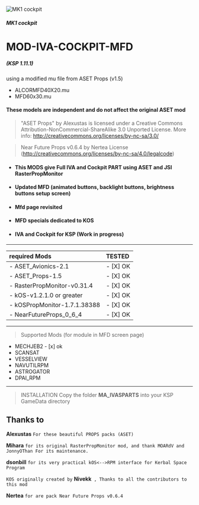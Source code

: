 ![MK1 cockpit](https://i.imgur.com/CB9zHTRh.png)
##### MK1 cockpit

# MOD-IVA-COCKPIT-MFD
##### (KSP 1.11.1)

using a modified mu file from ASET Props (v1.5)
- ALCORMFD40X20.mu
- MFD60x30.mu
#### These models are independent and do not affect the original ASET mod


> "ASET Props" by Alexustas is licensed under a Creative Commons Attribution-NonCommercial-ShareAlike 3.0 Unported License.
   More info: http://creativecommons.org/licenses/by-nc-sa/3.0/
   
> Near Future Props v0.6.4 by Nertea License (http://creativecommons.org/licenses/by-nc-sa/4.0/legalcode)


- #### This MODS give Full IVA and Cockpit PART using ASET and JSI RasterPropMonitor
- #### Updated MFD (animated buttons, backlight buttons, brightness buttons setup screen)
- #### Mfd page revisited
- #### MFD specials dedicated to KOS
- #### IVA and Cockpit for KSP (Work in progress)
______

|required Mods | TESTED |
|:--- | :--- |
| - ASET_Avionics-2.1| - [X] OK|
| - ASET_Props-1.5| - [X] OK|
| - RasterPropMonitor-v0.31.4| - [X] OK|
| - kOS-v1.2.1.0 or greater| - [X] OK|
| - kOSPropMonitor-1.7.1.38388| - [X] OK|
| - NearFutureProps_0_6_4| - [X] OK|
______

> Supported Mods (for module in MFD screen page)
- MECHJEB2        - [x] ok
- SCANSAT
- VESSELVIEW
- NAVUTILRPM
- ASTROGATOR
- DPAI_RPM
______

> INSTALLATION
Copy the folder **MA_IVASPARTS** into your KSP GameData directory

## Thanks to

**Alexustas** `` For these beautiful PROPS packs (ASET) ``

**Mihara** ``for its original RasterPropMonitor mod, and thank MOARdV and JonnyOThan For its maintenance.``

**dsonbill** ``for its very practical kOS<-->RPM interface for Kerbal Space Program``

``KOS originally created by`` **Nivekk**`` , Thanks to all the contributors to this mod``

**Nertea** ``for are pack Near Future Props v0.6.4``


